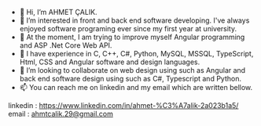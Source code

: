 - 👋 Hi, I’m AHMET ÇALIK.
- 👀 I’m interested in front and back end software developing. I've always enjoyed software programing ever since my first year at university.
- 🌱 At the moment, I am trying to improve myself Angular programming and ASP .Net Core Web API.
- 🌱 I have experience in C, C++, C#, Python, MySQL, MSSQL, TypeScript, Html, CSS and Angular software and design languages. 
- 💞️ I’m looking to collaborate on web design using such as Angular and back end software design using such as C#, Typescript and Python.
- 📫 You can reach me on linkedin and my email which are written bellow.

linkedin : https://www.linkedin.com/in/ahmet-%C3%A7alik-2a023b1a5/
email    : ahmtcalik.29@gmail.com
